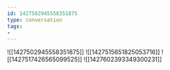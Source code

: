 ```yaml
---
id: 1427502945558351875
type: conversation
tags:
- 
---
```

![[1427502945558351875]]
![[1427515651825053716]]
![[1427517426565099525]]
![[1427602393349300231]]

